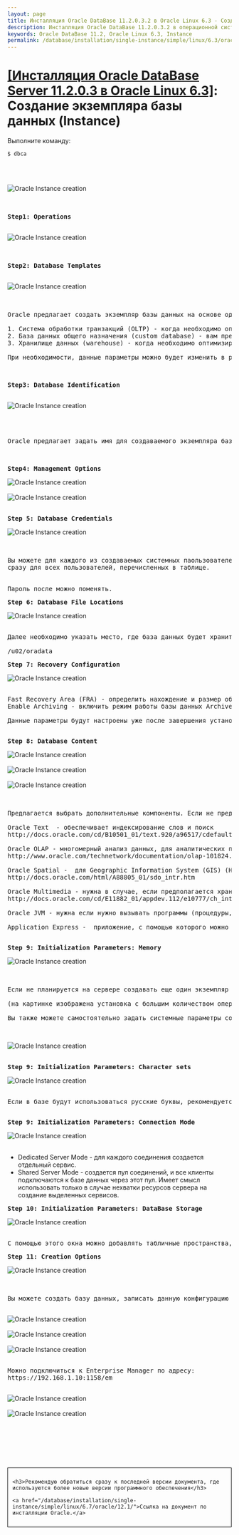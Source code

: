 ```yaml
---
layout: page
title: Инсталляция Oracle DataBase 11.2.0.3.2 в Oracle Linux 6.3 - Создание экземпляра базы данных (Instance)
description: Инсталляция Oracle DataBase 11.2.0.3.2 в операционной системе Oracle Linux 6.3 - Создание экземпляра базы данных (Instance)
keywords: Oracle DataBase 11.2, Oracle Linux 6.3, Instance
permalink: /database/installation/single-instance/simple/linux/6.3/oracle/11.2/oracle-instance-creation/
---
```


# <a href="/database/installation/single-instance/simple/linux/6.3/oracle/11.2/">[Инсталляция Oracle DataBase Server 11.2.0.3 в Oracle Linux 6.3]</a>: Создание экземпляра базы данных (Instance)

Выполните команду:

    $ dbca

<br/><br/>

<img src="https://img.oracledba.net/img/oracle/database/simple/11.2/oracle11_database_instance_creation_01.PNG" border="0" alt="Oracle Instance creation"><br/><br/>

<pre>

<strong>Step1: Operations</strong>

</pre>

<img src="https://img.oracledba.net/img/oracle/database/simple/11.2/oracle11_database_instance_creation_02.PNG" border="0" alt="Oracle Instance creation"><br/><br/>

<pre>

<strong>Step2: Database Templates</strong>

</pre>

<img src="https://img.oracledba.net/img/oracle/database/simple/11.2/oracle11_database_instance_creation_03.PNG" border="0" alt="Oracle Instance creation"><br/><br/>

<pre>

Oracle предлагает создать экземпляр базы данных на основе одного из подготовленных шаблонов.

1. Система обработки транзакций (OLTP) - когда необходимо оптимизировать ввод данных в базу данных. Преимущественно операции по добавлению и изменению данных.
2. База данных общего назначения (custom database) - вам предлагается самостоятельно выбрать системные параметры базы данных. (самый оптимальный вариант).
3. Хранилище данных (warehouse) - когда необходимо оптимизировать работу с данными в базе данных. Преимущество операции чтения данных и подстроения аналитических отчетов.

При необходимости, данные параметры можно будет изменить в pfile или spfile.

</pre>

<pre>

<strong>Step3: Database Identification</strong>

</pre>

<img src="https://img.oracledba.net/img/oracle/database/simple/11.2/oracle11_database_instance_creation_04.PNG" border="0" alt="Oracle Instance creation"><br/><br/>

<pre>


Oracle предлагает задать имя для создаваемого экземпляра базы данных.


</pre>

<pre>
<strong>Step4: Management Options</strong>
</pre>

<img src="https://img.oracledba.net/img/oracle/database/simple/11.2/oracle11_database_instance_creation_05.PNG" border="0" alt="Oracle Instance creation"><br/><br/>
<img src="https://img.oracledba.net/img/oracle/database/simple/11.2/oracle11_database_instance_creation_06.PNG" border="0" alt="Oracle Instance creation"><br/><br/>

<pre>
<strong>Step 5: Database Credentials</strong>
</pre>

<img src="https://img.oracledba.net/img/oracle/database/simple/11.2/oracle11_database_instance_creation_07.PNG" border="0" alt="Oracle Instance creation"><br/><br/>

<pre>

Вы можете для каждого из создаваемых системных паользователей задать индивидуальный пароль, либо указать 1 пароль
сразу для всех пользователей, перечисленных в таблице.


Пароль после можно поменять.
</pre>

<pre>
<strong>Step 6: Database File Locations</strong>
</pre>

<img src="https://img.oracledba.net/img/oracle/database/simple/11.2/oracle11_database_instance_creation_08.PNG" border="0" alt="Oracle Instance creation"><br/><br/>

<pre>
Далее необходимо указать место, где база данных будет хранить файлы базы данных - т.е. те файлы в которых собственно и будут храниться данные.

/u02/oradata
</pre>

<pre>
<strong>Step 7: Recovery Configuration</strong>
</pre>

<img src="https://img.oracledba.net/img/oracle/database/simple/11.2/oracle11_database_instance_creation_09.PNG" border="0" alt="Oracle Instance creation"><br/><br/>

<pre>
Fast Recovery Area (FRA) - определить нахождение и размер области на диске, где будут храниться резервные копии данных (и архивлоги, если предполагается их использовать и хранить в FRA).
Enable Archiving - включить режим работы базы данных Archivelog.

Данные параметры будут настроены уже после завершения установки базы данных.

</pre>

<pre>
<strong>Step 8: Database Content</strong>
</pre>

<img src="https://img.oracledba.net/img/oracle/database/simple/11.2/oracle11_database_instance_creation_10.PNG" border="0" alt="Oracle Instance creation"><br/><br/>
<img src="https://img.oracledba.net/img/oracle/database/simple/11.2/oracle11_database_instance_creation_11.PNG" border="0" alt="Oracle Instance creation"><br/><br/>
<img src="https://img.oracledba.net/img/oracle/database/simple/11.2/oracle11_database_instance_creation_12.PNG" border="0" alt="Oracle Instance creation"><br/><br/>

<pre>

Предлагается выбрать дополнительные компоненты. Если не предполагается их использовать, то скорее всего их и не следует устанавливать.

Oracle Text  - обеспечивает индексирование слов и поиск
http://docs.oracle.com/cd/B10501_01/text.920/a96517/cdefault.htm

Oracle OLAP - многомерный анализ данных, для аналитических приложений.
http://www.oracle.com/technetwork/documentation/olap-101824.html

Oracle Spatial -  для Geographic Information System (GIS) (Наверное, что-то вроде карт google maps)
http://docs.oracle.com/html/A88805_01/sdo_intr.htm

Oracle Multimedia - нужна в случае, если предполагается хранить в базе картинки, аудио, видео.
http://docs.oracle.com/cd/E11882_01/appdev.112/e10777/ch_intr.htm#i610845

Oracle JVM - нужна если нужно вызывать программы (процедуры, функции и т.д.), написанные на java непосредственно внутри базы данных.

Application Express -  приложение, с помощью которого можно достаточно просто с помощью "вайзардов" создавать приложения, работающие с базой данных. Имеет смысл оставить, только если предполагается с ним работать.

</pre>

<pre>
<strong>Step 9: Initialization Parameters: Memory</strong>
</pre>

<img src="https://img.oracledba.net/img/oracle/database/simple/11.2/oracle11_database_instance_creation_13.PNG" border="0" alt="Oracle Instance creation"><br/><br/>

<pre>

Если не планируется на сервере создавать еще один экземпляр базы данных, имеет смысл выделить для сервера побольше памяти.  (> 90%).

(на картинке изображена установка с большим количеством оперативной памяти, чем прилагается в документе по созданию виртуальной машины)

Вы также можете самостоятельно задать системные параметры создаваемой базы данных.


</pre>

<img src="https://img.oracledba.net/img/oracle/database/simple/11.2/oracle11_database_instance_creation_14.PNG" border="0" alt="Oracle Instance creation"><br/><br/>

<pre>
<strong>Step 9: Initialization Parameters: Character sets</strong>
</pre>

<img src="https://img.oracledba.net/img/oracle/database/simple/11.2/oracle11_database_instance_creation_15.PNG" border="0" alt="Oracle Instance creation"><br/><br/>

<pre>
Если в базе будут использоваться русские буквы, рекомендуется выбрать кодировку, которая поддерживает данную возможность. Unicode, где каждый символ кодируется 2 байтами, вполне подходит для этой задачи.

</pre>

<pre>
<strong>Step 9: Initialization Parameters: Connection Mode</strong>
</pre>

<img src="https://img.oracledba.net/img/oracle/database/simple/11.2/oracle11_database_instance_creation_16.PNG" border="0" alt="Oracle Instance creation"><br/><br/>

<ul>
	<li>Dedicated Server Mode - для каждого соединения создается отдельный сервис. </li>
	<li>Shared Server Mode - создается пул соединений, и все клиенты подключаются к базе данных через этот пул. Имеет смысл использовать только в случае нехватки ресурсов сервера на создание выделенных сервисов.</li>
</ul>

<pre>
<strong>Step 10: Initialization Parameters: DataBase Storage</strong>
</pre>

<img src="https://img.oracledba.net/img/oracle/database/simple/11.2/oracle11_database_instance_creation_17.PNG" border="0" alt="Oracle Instance creation"><br/><br/>

<pre>
С помощью этого окна можно добавлять табличные пространства, щелкая по кнопке Add (Добавить). Некоторые табличные пространства создаются автоматически, и, раскрывая пункты навигационного окна слева и выбирая в нем элементы, вы можете изменять размеры и характеристики этих табличных пространств.
</pre>

<pre>
<strong>Step 11: Creation Options</strong>
</pre>

<img src="https://img.oracledba.net/img/oracle/database/simple/11.2/oracle11_database_instance_creation_18.PNG" border="0" alt="Oracle Instance creation"><br/><br/>

<pre>

Вы можете создать базу данных, записать данную конфигурацию в качестве шаблона для последующего использования и, по желанию, создать скрипт для создания базы данных, например, если нужно создать базу данных позже.

</pre>

<img src="https://img.oracledba.net/img/oracle/database/simple/11.2/oracle11_database_instance_creation_19.PNG" border="0" alt="Oracle Instance creation"><br/><br/>
<img src="https://img.oracledba.net/img/oracle/database/simple/11.2/oracle11_database_instance_creation_20.PNG" border="0" alt="Oracle Instance creation"><br/><br/>
<img src="https://img.oracledba.net/img/oracle/database/simple/11.2/oracle11_database_instance_creation_21.PNG" border="0" alt="Oracle Instance creation"><br/><br/>

<pre>
Можно подключиться к Enterprise Manager по адресу:
https://192.168.1.10:1158/em

</pre>

<img src="https://img.oracledba.net/img/oracle/database/simple/11.2/oracle11_database_instance_creation_22.PNG" border="0" alt="Oracle Instance creation"><br/><br/>
<img src="https://img.oracledba.net/img/oracle/database/simple/11.2/oracle11_database_instance_creation_23.PNG" border="0" alt="Oracle Instance creation"><br/><br/>

<br/><br/>
<br/><br/>

<div style="padding:10px; border:thin solid black;">

    <h3>Рекомендую обратиться сразу к последней версии документа, где используются более новые версии программного обеспечения</h3>

    <a href="/database/installation/single-instance/simple/linux/6.7/oracle/12.1/">Ссылка на документ по инсталляции Oracle.</a>

</div>
